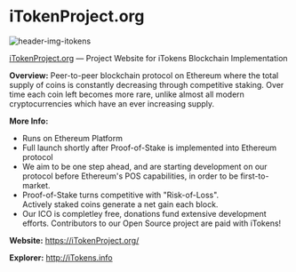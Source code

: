 # iTokenProject.org

![header-img-itokens](https://pasteupload.com/images/2017/08/24/cover-new.jpg)

[iTokenProject.org](https://itokenproject.org) — Project Website for iTokens Blockchain Implementation

**Overview:** Peer-to-peer blockchain protocol on Ethereum where the total supply of coins is constantly decreasing through competitive staking. Over time each coin left becomes more rare, unlike almost all modern cryptocurrencies which have an ever increasing supply.

**More Info:**

 * Runs on Ethereum Platform
 * Full launch shortly after Proof-of-Stake is implemented into Ethereum protocol
 * We aim to be one step ahead, and are starting development on our protocol before Ethereum's POS capabilities, in order to be first-to-market.
 * Proof-of-Stake turns competitive with "Risk-of-Loss".<br>Actively staked coins generate a net gain each block.
 * Our ICO is completley free, donations fund extensive development efforts. Contributors to our Open Source project are paid with iTokens!
 
 **Website:** https://iTokenProject.org/
 
 **Explorer:** http://iTokens.info
